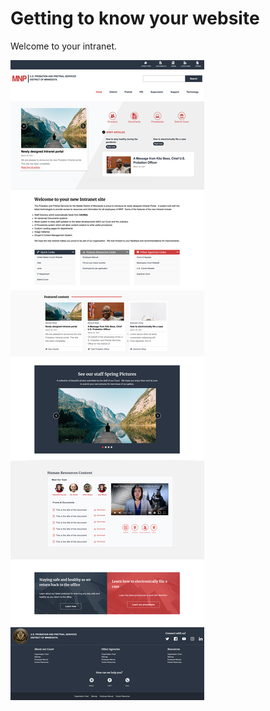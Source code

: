 # Getting to know your website

Welcome to your intranet.



![Example of homepage.  Click to enlarge](.gitbook/assets/homepage.png)
